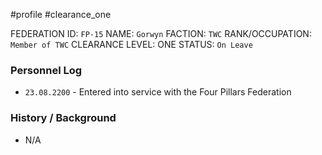 #profile #clearance_one 

FEDERATION ID: `FP-15`
NAME: `Gorwyn`
FACTION: `TWC`
RANK/OCCUPATION: `Member of TWC`
CLEARANCE LEVEL: ONE
STATUS: `On Leave`

### Personnel Log
- `23.08.2200` - Entered into service with the Four Pillars Federation

### History / Background
- N/A
